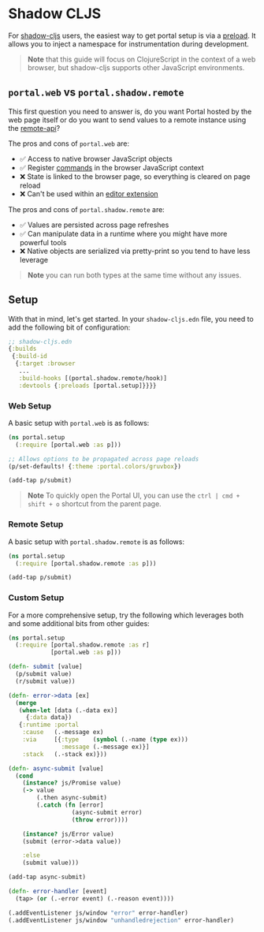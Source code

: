 # Shadow CLJS

For [shadow-cljs](https://github.com/thheller/shadow-cljs) users, the easiest
way to get portal setup is via a
[preload](https://shadow-cljs.github.io/docs/UsersGuide.html#_preloads). It
allows you to inject a namespace for instrumentation during development.

> **Note** that this guide will focus on ClojureScript in the context of a web
> browser, but shadow-cljs supports other JavaScript environments.

## `portal.web` vs `portal.shadow.remote`

This first question you need to answer is, do you want Portal hosted by the web
page itself or do you want to send values to a remote instance using the
[remote-api](/doc/remote-api.md)?

The pros and cons of `portal.web` are:

- ✅ Access to native browser JavaScript objects
- ✅ Register [commands](/doc/ui/commands.md) in the browser JavaScript context
- ❌ State is linked to the browser page, so everything is cleared on page reload
- ❌ Can't be used within an [editor extension](/doc/editors/)

The pros and cons of `portal.shadow.remote` are:

- ✅ Values are persisted across page refreshes
- ✅ Can manipulate data in a runtime where you might have more powerful tools
- ❌ Native objects are serialized via pretty-print so you tend to have less
     leverage


> **Note** you can run both types at the same time without any issues.

## Setup

With that in mind, let's get started. In your `shadow-cljs.edn` file, you need
to add the following bit of configuration:

```clojure
;; shadow-cljs.edn
{:builds
 {:build-id
  {:target :browser
   ...
   :build-hooks [(portal.shadow.remote/hook)]
   :devtools {:preloads [portal.setup]}}}}
```

### Web Setup

A basic setup with `portal.web` is as follows:

```clojure
(ns portal.setup
  (:require [portal.web :as p]))

;; Allows options to be propagated across page reloads
(p/set-defaults! {:theme :portal.colors/gruvbox})

(add-tap p/submit)
```

> **Note** To quickly open the Portal UI, you can use the `ctrl | cmd + shift +
> o` shortcut from the parent page.

### Remote Setup

A basic setup with `portal.shadow.remote` is as follows:

```clojure
(ns portal.setup
  (:require [portal.shadow.remote :as p]))

(add-tap p/submit)
```

### Custom Setup

For a more comprehensive setup, try the following which leverages both and some
additional bits from other guides:

```clojure
(ns portal.setup
  (:require [portal.shadow.remote :as r]
            [portal.web :as p]))

(defn- submit [value]
  (p/submit value)
  (r/submit value))

(defn- error->data [ex]
  (merge
   (when-let [data (.-data ex)]
     {:data data})
   {:runtime :portal
    :cause   (.-message ex)
    :via     [{:type    (symbol (.-name (type ex)))
               :message (.-message ex)}]
    :stack   (.-stack ex)}))

(defn- async-submit [value]
  (cond
    (instance? js/Promise value)
    (-> value
        (.then async-submit)
        (.catch (fn [error]
                  (async-submit error)
                  (throw error))))

    (instance? js/Error value)
    (submit (error->data value))

    :else
    (submit value)))

(add-tap async-submit)

(defn- error-handler [event]
  (tap> (or (.-error event) (.-reason event))))

(.addEventListener js/window "error" error-handler)
(.addEventListener js/window "unhandledrejection" error-handler)
```
